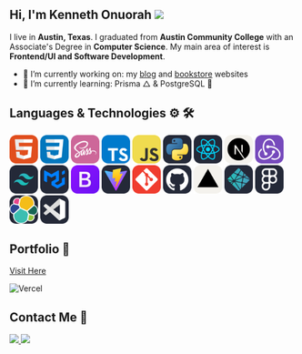 <h2>Hi, I'm Kenneth Onuorah <img src="https://raw.githubusercontent.com/MartinHeinz/MartinHeinz/master/wave.gif" width="50px"></h2>
<p>
  I live in <strong>Austin, Texas</strong>. I graduated from <strong>Austin Community College</strong> with an Associate's Degree in <strong>Computer Science</strong>. My main area of interest is <strong>Frontend/UI and Software Development</strong>.
</p>

- 🔭 I’m currently working on: my [blog](https://github.com/KennethOnuorah/next-blog-website) and [bookstore](https://github.com/KennethOnuorah/bookworm) websites 
- 🌱 I’m currently learning: Prisma △ & PostgreSQL 🐘

<h2>Languages & Technologies ⚙️ 🛠️</h2>
<div>
  <img src="https://github.com/tandpfun/skill-icons/blob/main/icons/HTML.svg" width="50px"/>
  <img src="https://github.com/tandpfun/skill-icons/blob/main/icons/CSS.svg" width="50px"/>
  <img src="https://github.com/tandpfun/skill-icons/blob/main/icons/Sass.svg" width="50px"/>
  <img src="https://github.com/tandpfun/skill-icons/blob/main/icons/TypeScript.svg" width="50px"/>
  <img src="https://github.com/tandpfun/skill-icons/blob/main/icons/JavaScript.svg" width="50px"/>
  <img src="https://github.com/tandpfun/skill-icons/blob/main/icons/Python-Dark.svg" width="50px"/>
  <img src="https://github.com/tandpfun/skill-icons/blob/main/icons/React-Dark.svg" width="50px"/>
  <img src="https://github.com/tandpfun/skill-icons/blob/main/icons/NextJS-Light.svg" width="50px"/>
  <img src="https://github.com/tandpfun/skill-icons/blob/main/icons/Redux.svg" width="50px"/>
  <img src="https://github.com/tandpfun/skill-icons/blob/main/icons/TailwindCSS-Dark.svg" width="50px"/>
  <img src="https://github.com/tandpfun/skill-icons/blob/main/icons/MaterialUI-Dark.svg" width="50px"/>
  <img src="https://github.com/tandpfun/skill-icons/blob/main/icons/Bootstrap.svg" width="50px"/>
  <img src="https://github.com/tandpfun/skill-icons/blob/main/icons/Vite-Dark.svg" width="50px"/>
  <img src="https://github.com/tandpfun/skill-icons/blob/main/icons/Git.svg" width="50px"/>
  <img src="https://github.com/tandpfun/skill-icons/blob/main/icons/Github-Dark.svg" width="50px"/>
  <img src="https://github.com/tandpfun/skill-icons/blob/main/icons/Vercel-Light.svg" width="50px"/>
  <img src="https://github.com/tandpfun/skill-icons/blob/main/icons/Netlify-Dark.svg" width="50px"/>
  <img src="https://github.com/tandpfun/skill-icons/blob/main/icons/Figma-Dark.svg" width="50px"/>
  <img src="https://github.com/tandpfun/skill-icons/blob/main/icons/Elasticsearch-Dark.svg" width="50px"/>
  <img src="https://github.com/tandpfun/skill-icons/blob/main/icons/VSCode-Dark.svg" width="50px"/>
</div>

<h2>Portfolio 💼</h2>
<p>
  <a href="https://kennethonuorah.vercel.app">Visit Here</a>
</p>

![Vercel](https://vercelbadge.vercel.app/api/KennethOnuorah/portfolio-v2?style=flat-square)

<h2>Contact Me 📧</h2>

<p>
  <a href="https://www.linkedin.com/in/kenneth-onuorah-64640419b/">
    <img src="https://img.shields.io/badge/-Kenneth%20Onuorah-blue?style=flat-square&logo=Linkedin&logoColor=white&link=https://www.linkedin.com/in/kenneth-onuorah-64640419b/"/>
  </a>
  <a href="mailto:kenneth4832@gmail.com">
    <img src="https://img.shields.io/badge/-kenneth4832@gmail.com-c14438?style=flat-square&logo=Gmail&logoColor=white&link=mailto:kenneth4832@gmail.com"/>
  </a>
</p>

<!--
**KennethOnuorah/KennethOnuorah** is a ✨ _special_ ✨ repository because its `README.md` (this file) appears on your GitHub profile.

Here are some ideas to get you started:

- 🔭 I’m currently working on ...
- 🌱 I’m currently learning ...
- 👯 I’m looking to collaborate on ...
- 🤔 I’m looking for help with ...
- 💬 Ask me about ...
- 📫 How to reach me: ...
- 😄 Pronouns: ...
- ⚡ Fun fact: ...
-->

